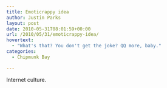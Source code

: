 ```yaml
---
title: Emoticrappy idea
author: Justin Parks
layout: post
date: 2010-05-31T08:01:59+00:00
url: /2010/05/31/emoticrappy-idea/
hovertext:
  - "What's that? You don't get the joke? QQ more, baby."
categories:
  - Chipmunk Bay

---
```

Internet culture.